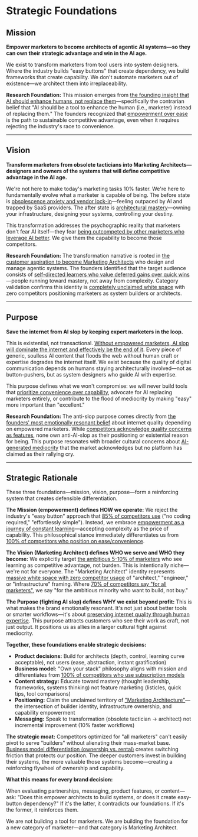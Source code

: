 # Strategic Foundations

## Mission

**Empower marketers to become architects of agentic AI systems—so they can own their strategic advantage and win in the AI age.**

We exist to transform marketers from tool users into system designers. Where the industry builds "easy buttons" that create dependency, we build frameworks that create capability. We don't automate marketers out of existence—we architect them into irreplaceability.

**Research Foundation:**
This mission emerges from [the founding insight that AI should enhance humans, not replace them](/research/brand-story-interview/RESEARCH.md)—specifically the contrarian belief that "AI should be a tool to enhance the human (i.e., marketer) instead of replacing them." The founders recognized that [empowerment over ease](/research/brand-story-interview/RESEARCH.md) is the path to sustainable competitive advantage, even when it requires rejecting the industry's race to convenience.

---

## Vision

**Transform marketers from obsolete tacticians into Marketing Architects—designers and owners of the systems that will define competitive advantage in the AI age.**

We're not here to make today's marketing tasks 10% faster. We're here to fundamentally evolve what a marketer is capable of being. The before state is [obsolescence anxiety and vendor lock-in](/research/brand-story-interview/RESEARCH.md)—feeling outpaced by AI and trapped by SaaS providers. The after state is [architectural mastery](/research/brand-story-interview/RESEARCH.md)—owning your infrastructure, designing your systems, controlling your destiny.

This transformation addresses the psychographic reality that marketers don't fear AI itself—they fear [being outcompeted by other marketers who leverage AI better](/research/brand-story-interview/RESEARCH.md). We give them the capability to become those competitors.

**Research Foundation:**
The transformation narrative is rooted in [the customer aspiration to become Marketing Architects](/research/brand-story-interview/RESEARCH.md) who design and manage agentic systems. The founders identified that the target audience consists of [self-directed learners who value deferred gains over quick wins](/research/brand-story-interview/RESEARCH.md)—people running toward mastery, not away from complexity. Category validation confirms this identity is [completely unclaimed white space](/research/category-landscape/RESEARCH.md) with zero competitors positioning marketers as system builders or architects.

---

## Purpose

**Save the internet from AI slop by keeping expert marketers in the loop.**

This is existential, not transactional. [Without empowered marketers, AI slop will dominate the internet and effectively be the end of it](/research/brand-story-interview/RESEARCH.md). Every piece of generic, soulless AI content that floods the web without human craft or expertise degrades the internet itself. We exist because the quality of digital communication depends on humans staying architecturally involved—not as button-pushers, but as system designers who guide AI with expertise.

This purpose defines what we won't compromise: we will never build tools that [prioritize convenience over capability](/research/brand-story-interview/RESEARCH.md), advocate for AI replacing marketers entirely, or contribute to the flood of mediocrity by making "easy" more important than "excellent."

**Research Foundation:**
The anti-slop purpose comes directly from [the founders' most emotionally resonant belief](/research/brand-story-interview/RESEARCH.md) about internet quality depending on empowered marketers. While [competitors acknowledge quality concerns as features](/research/category-landscape/RESEARCH.md), none own anti-AI-slop as their positioning or existential reason for being. This purpose resonates with broader cultural concerns about [AI-generated mediocrity](/research/category-landscape/RESEARCH.md) that the market acknowledges but no platform has claimed as their rallying cry.

---

## Strategic Rationale

These three foundations—mission, vision, purpose—form a reinforcing system that creates defensible differentiation.

**The Mission (empowerment) defines HOW we operate:** We reject the industry's "easy button" approach that [85% of competitors use](/research/category-landscape/RESEARCH.md) ("no coding required," "effortlessly simple"). Instead, we embrace [empowerment as a journey of constant learning](/research/brand-story-interview/RESEARCH.md)—accepting complexity as the price of capability. This philosophical stance immediately differentiates us from [100% of competitors who position on ease/convenience](/research/category-landscape/RESEARCH.md).

**The Vision (Marketing Architect) defines WHO we serve and WHO they become:** We explicitly target [the ambitious 5-10% of marketers](/research/brand-story-interview/RESEARCH.md) who see learning as competitive advantage, not burden. This is intentionally niche—we're not for everyone. The "Marketing Architect" identity represents [massive white space with zero competitor usage](/research/category-landscape/RESEARCH.md) of "architect," "engineer," or "infrastructure" framing. Where [70% of competitors say "for all marketers"](/research/category-landscape/RESEARCH.md), we say "for the ambitious minority who want to build, not buy."

**The Purpose (fighting AI slop) defines WHY we exist beyond profit:** This is what makes the brand emotionally resonant. It's not just about better tools or smarter workflows—it's about [preserving internet quality through human expertise](/research/brand-story-interview/RESEARCH.md). This purpose attracts customers who see their work as craft, not just output. It positions us as allies in a larger cultural fight against mediocrity.

**Together, these foundations enable strategic decisions:**

- **Product decisions:** Build for architects (depth, control, learning curve acceptable), not users (ease, abstraction, instant gratification)
- **Business model:** "Own your stack" philosophy aligns with mission and differentiates from [100% of competitors who use subscription models](/research/category-landscape/RESEARCH.md)
- **Content strategy:** Educate toward mastery (thought leadership, frameworks, systems thinking) not feature marketing (listicles, quick tips, tool comparisons)
- **Positioning:** Claim the unclaimed territory of ["Marketing Architecture"](/research/category-landscape/RESEARCH.md)—the intersection of builder identity, infrastructure ownership, and capability empowerment
- **Messaging:** Speak to transformation (obsolete tactician → architect) not incremental improvement (10% faster workflows)

**The strategic moat:** Competitors optimized for "all marketers" can't easily pivot to serve "builders" without alienating their mass-market base. [Business model differentiation (ownership vs. rental)](/research/category-landscape/RESEARCH.md) creates switching friction that protects our position. The deeper customers invest in building their systems, the more valuable those systems become—creating a reinforcing flywheel of ownership and capability.

**What this means for every brand decision:**

When evaluating partnerships, messaging, product features, or content—ask: "Does this empower architects to build systems, or does it create easy-button dependency?" If it's the latter, it contradicts our foundations. If it's the former, it reinforces them.

We are not building a tool for marketers. We are building the foundation for a new category of marketer—and that category is Marketing Architect.
